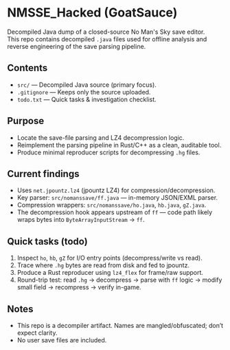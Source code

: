 # NMSSE_Hacked (GoatSauce)

Decompiled Java dump of a closed-source No Man's Sky save editor.  
This repo contains decompiled `.java` files used for offline analysis and reverse engineering of the save parsing pipeline.

## Contents
- `src/` — Decompiled Java source (primary focus).
- `.gitignore` — Keeps only the source uploaded.
- `todo.txt` — Quick tasks & investigation checklist.

## Purpose
- Locate the save-file parsing and LZ4 decompression logic.
- Reimplement the parsing pipeline in Rust/C++ as a clean, auditable tool.
- Produce minimal reproducer scripts for decompressing `.hg` files.

## Current findings
- Uses `net.jpountz.lz4` (jpountz LZ4) for compression/decompression.
- Key parser: `src/nomanssave/ff.java` — in-memory JSON/EXML parser.
- Compression wrappers: `src/nomanssave/ho.java`, `hb.java`, `gZ.java`.
- The decompression hook appears upstream of `ff` — code path likely wraps bytes into `ByteArrayInputStream` → `ff`.

## Quick tasks (todo)
1. Inspect `ho`, `hb`, `gZ` for I/O entry points (decompress/write vs read).  
2. Trace where `.hg` bytes are read from disk and fed to jpountz.  
3. Produce a Rust reproducer using `lz4_flex` for frame/raw support.  
4. Round-trip test: read `.hg` -> decompress -> parse with `ff` logic -> modify small field -> recompress -> verify in-game.

## Notes
- This repo is a decompiler artifact. Names are mangled/obfuscated; don’t expect clarity.
- No user save files are included.
